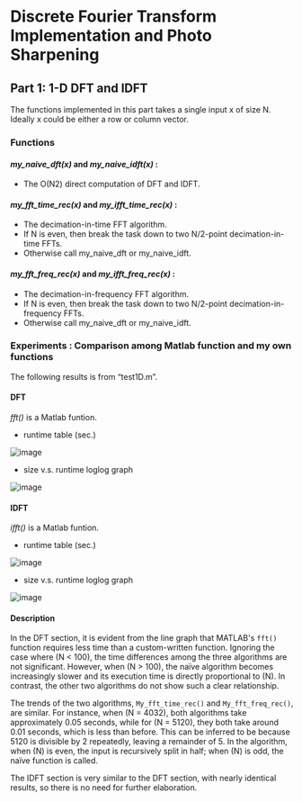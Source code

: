 # Discrete Fourier Transform Implementation and Photo Sharpening
## Part 1: 1-D DFT and IDFT
The functions implemented in this part takes a single input x of size N. Ideally x could be either
a row or column vector.
### Functions
#### *my_naive_dft(x)* and *my_naive_idft(x)* :
  * The O(N2) direct computation of DFT and IDFT.
#### *my_fft_time_rec(x)* and *my_ifft_time_rec(x)* :
  * The decimation-in-time FFT algorithm.
  * If N is even, then break the task down to two N/2-point decimation-in-time FFTs.
  * Otherwise call my_naive_dft or my_naive_idft.
#### *my_fft_freq_rec(x)* and *my_ifft_freq_rec(x)* :
  * The decimation-in-frequency FFT algorithm.
  * If N is even, then break the task down to two N/2-point decimation-in-frequency FFTs.
  * Otherwise call my_naive_dft or my_naive_idft.

### Experiments : Comparison among Matlab function and my own functions
The following results is from “test1D.m”.
#### DFT
*fft()* is a Matlab funtion.
* runtime table (sec.)

![image](https://github.com/user-attachments/assets/d2ceeec6-d783-4008-a7d8-66d2a62531bf)

* size v.s. runtime loglog graph

![image](https://github.com/user-attachments/assets/41abfe8d-9d0b-4c7a-b74d-1b6958a5a7c4)

#### IDFT
*ifft()* is a Matlab funtion.
* runtime table (sec.)

![image](https://github.com/user-attachments/assets/d86b75bb-1b16-47cc-a394-ebadc9996241)

* size v.s. runtime loglog graph

![image](https://github.com/user-attachments/assets/67662ef3-6b4f-44c2-8aad-6c7a83adc23f)

#### Description
In the DFT section, it is evident from the line graph that MATLAB's `fft()` function requires less time than a custom-written function. Ignoring the case where \(N < 100\), the time differences among the three algorithms are not significant. However, when \(N > 100\), the naïve algorithm becomes increasingly slower and its execution time is directly proportional to \(N\). In contrast, the other two algorithms do not show such a clear relationship.

The trends of the two algorithms, `My_fft_time_rec()` and `My_fft_freq_rec()`, are similar. For instance, when \(N = 4032\), both algorithms take approximately 0.05 seconds, while for \(N = 5120\), they both take around 0.01 seconds, which is less than before. This can be inferred to be because 5120 is divisible by 2 repeatedly, leaving a remainder of 5. In the algorithm, when \(N\) is even, the input is recursively split in half; when \(N\) is odd, the naïve function is called.

The IDFT section is very similar to the DFT section, with nearly identical results, so there is no need for further elaboration.

